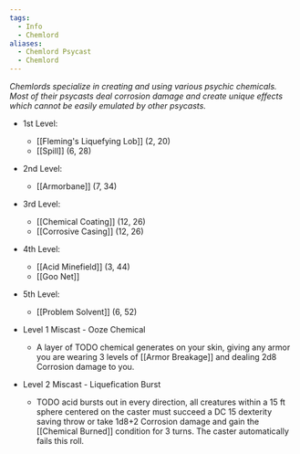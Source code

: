 ```yaml
---
tags:
  - Info
  - Chemlord
aliases:
  - Chemlord Psycast
  - Chemlord
---
```

*Chemlords specialize in creating and using various psychic chemicals. Most of their psycasts deal corrosion damage and create unique effects which cannot be easily emulated by other psycasts.*

- 1st Level:
	- [[Fleming's Liquefying Lob]] (2, 20)
	- [[Spill]] (6, 28)
- 2nd Level:
	- [[Armorbane]] (7, 34)
- 3rd Level:
	- [[Chemical Coating]] (12, 26)
	- [[Corrosive Casing]] (12, 26)
- 4th Level:
	- [[Acid Minefield]] (3, 44)
	- [[Goo Net]] 
- 5th Level:
	- [[Problem Solvent]] (6, 52)

- Level 1 Miscast - Ooze Chemical
	- A layer of TODO chemical generates on your skin, giving any armor you are wearing 3 levels of [[Armor Breakage]] and dealing 2d8 Corrosion damage to you.
- Level 2 Miscast - Liquefication Burst
	- TODO acid bursts out in every direction, all creatures within a 15 ft sphere centered on the caster must succeed a DC 15 dexterity saving throw or take 1d8+2 Corrosion damage and gain the [[Chemical Burned]] condition for 3 turns. The caster automatically fails this roll.